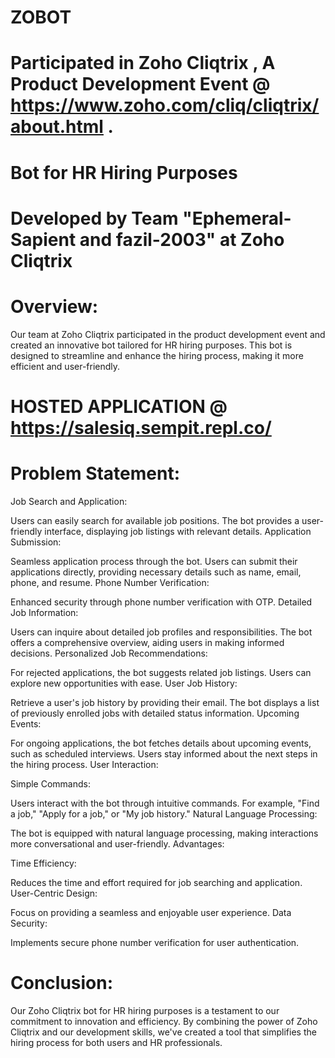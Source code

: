 # ZOBOT

# Participated in Zoho Cliqtrix , A Product Development Event @ https://www.zoho.com/cliq/cliqtrix/about.html .

# Bot for HR Hiring Purposes

# Developed by Team "Ephemeral-Sapient and fazil-2003" at Zoho Cliqtrix

# Overview:
Our team at Zoho Cliqtrix participated in the product development event and created an innovative bot tailored for HR hiring purposes. This bot is designed to streamline and enhance the hiring process, making it more efficient and user-friendly.

# HOSTED APPLICATION @ https://salesiq.sempit.repl.co/

# Problem Statement:
Job Search and Application:

Users can easily search for available job positions.
The bot provides a user-friendly interface, displaying job listings with relevant details.
Application Submission:

Seamless application process through the bot.
Users can submit their applications directly, providing necessary details such as name, email, phone, and resume.
Phone Number Verification:

Enhanced security through phone number verification with OTP.
Detailed Job Information:

Users can inquire about detailed job profiles and responsibilities.
The bot offers a comprehensive overview, aiding users in making informed decisions.
Personalized Job Recommendations:

For rejected applications, the bot suggests related job listings.
Users can explore new opportunities with ease.
User Job History:

Retrieve a user's job history by providing their email.
The bot displays a list of previously enrolled jobs with detailed status information.
Upcoming Events:

For ongoing applications, the bot fetches details about upcoming events, such as scheduled interviews.
Users stay informed about the next steps in the hiring process.
User Interaction:

Simple Commands:

Users interact with the bot through intuitive commands.
For example, "Find a job," "Apply for a job," or "My job history."
Natural Language Processing:

The bot is equipped with natural language processing, making interactions more conversational and user-friendly.
Advantages:

Time Efficiency:

Reduces the time and effort required for job searching and application.
User-Centric Design:

Focus on providing a seamless and enjoyable user experience.
Data Security:

Implements secure phone number verification for user authentication.

# Conclusion:
Our Zoho Cliqtrix bot for HR hiring purposes is a testament to our commitment to innovation and efficiency.
By combining the power of Zoho Cliqtrix and our development skills, we've created a tool that simplifies the hiring process for both users and HR professionals.

